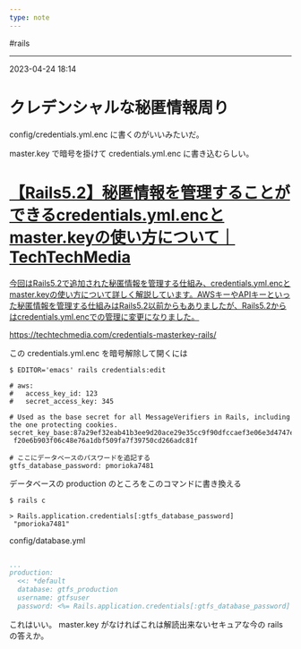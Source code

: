 ```yaml
---
type: note
---
```


#rails

---
2023-04-24  18:14

# クレデンシャルな秘匿情報周り

config/credentials.yml.enc に書くのがいいみたいだ。

master.key で暗号を掛けて credentials.yml.enc に書き込むらしい。


<div class="rich-link-card-container"><a class="rich-link-card" href="https://techtechmedia.com/credentials-masterkey-rails/" target="_blank">
	<div class="rich-link-image-container">
		<div class="rich-link-image" style="background-image: url('https://techtechmedia.com/wp-content/uploads/2020/07/cropped-favicon-192x192.png')">
	</div>
	</div>
	<div class="rich-link-card-text">
		<h1 class="rich-link-card-title">【Rails5.2】秘匿情報を管理することができるcredentials.yml.encとmaster.keyの使い方について｜TechTechMedia</h1>
		<p class="rich-link-card-description">
		今回はRails5.2で追加された秘匿情報を管理する仕組み、credentials.yml.encとmaster.keyの使い方について詳しく解説しています。AWSキーやAPIキーといった秘匿情報を管理する仕組みはRails5.2以前からもありましたが、Rails5.2からはcredentials.yml.encでの管理に変更になりました。
		</p>
		<p class="rich-link-href">
		https://techtechmedia.com/credentials-masterkey-rails/
		</p>
	</div>
</a></div>


この credentials.yml.enc を暗号解除して開くには
```shell
$ EDITOR='emacs' rails credentials:edit
```

```
# aws:
#   access_key_id: 123
#   secret_access_key: 345

# Used as the base secret for all MessageVerifiers in Rails, including the one protecting cookies.
secret_key_base:87a29ef32eab41b3ee9d20ace29e35cc9f90dfccaef3e06e3d4747e9135efbd95bbaa13c6b4ec50eeb\
 f20e6b903f06c48e76a1dbf509fa7f39750cd266adc81f

# ここにデータベースのパスワードを追記する
gtfs_database_password: pmorioka7481
```

データベースの production のところをこのコマンドに書き換える
```shell
$ rails c

> Rails.application.credentials[:gtfs_database_password]
 "pmorioka7481"
```

config/database.yml

```yaml

...
production:
  <<: *default
  database: gtfs_production
  username: gtfsuser
  password: <%= Rails.application.credentials[:gtfs_database_password] %>
```



これはいい。
master.key がなければこれは解読出来ないセキュアな今の rails の答えか。

